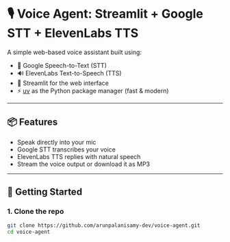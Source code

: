 # 🎙️ Voice Agent: Streamlit + Google STT + ElevenLabs TTS

A simple web-based voice assistant built using:

- 🎤 Google Speech-to-Text (STT)
- 🔊 ElevenLabs Text-to-Speech (TTS)
- 🧱 Streamlit for the web interface
- ⚡️ [uv](https://github.com/astral-sh/uv) as the Python package manager (fast & modern)

---

## 📦 Features

- Speak directly into your mic
- Google STT transcribes your voice
- ElevenLabs TTS replies with natural speech
- Stream the voice output or download it as MP3

---

## 🚀 Getting Started

### 1. Clone the repo

```bash
git clone https://github.com/arunpalanisamy-dev/voice-agent.git
cd voice-agent
